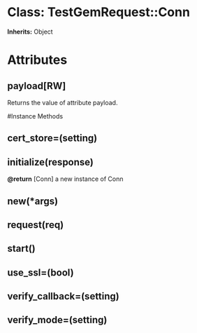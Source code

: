# Class: TestGemRequest::Conn
**Inherits:** Object
    



# Attributes
## payload[RW] [](#attribute-i-payload)
Returns the value of attribute payload.


#Instance Methods
## cert_store=(setting) [](#method-i-cert_store=)

## initialize(response) [](#method-i-initialize)

**@return** [Conn] a new instance of Conn

## new(*args) [](#method-i-new)

## request(req) [](#method-i-request)

## start() [](#method-i-start)

## use_ssl=(bool) [](#method-i-use_ssl=)

## verify_callback=(setting) [](#method-i-verify_callback=)

## verify_mode=(setting) [](#method-i-verify_mode=)

